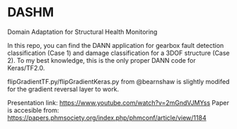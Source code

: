# DASHM
Domain Adaptation for Structural Health Monitoring

In this repo, you can find the DANN application for gearbox fault detection classification (Case 1) and damage classification for a 3DOF structure (Case 2). To my best knowledge, this is the only proper DANN code for Keras/TF2.0.

flipGradientTF.py/flipGradientKeras.py from @bearnshaw is slightly modifed for the gradient reversal layer to work.

Presentation link: https://www.youtube.com/watch?v=2mGndVJMYss
Paper is accesible from: https://papers.phmsociety.org/index.php/phmconf/article/view/1184
